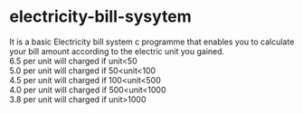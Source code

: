 # electricity-bill-sysytem
It is a basic Electricity bill system c programme that enables you to calculate your bill amount according to the electric unit you gained.<br>
6.5 per unit will charged if unit<50 <br/>
5.0 per unit will charged if 50<unit<100 <br/>
4.5 per unit will charged if 100<unit<500 <br/>
4.0 per unit will charged if 500<unit<1000 <br/>
3.8 per unit will charged if unit>1000 <br/>
